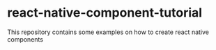 # react-native-component-tutorial
This repository contains some examples on how to create react native components
